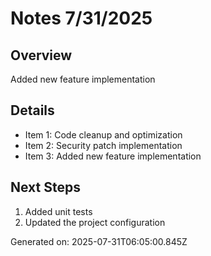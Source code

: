 # Notes 7/31/2025

## Overview
Added new feature implementation

## Details
- Item 1: Code cleanup and optimization
- Item 2: Security patch implementation
- Item 3: Added new feature implementation

## Next Steps
1. Added unit tests
2. Updated the project configuration

Generated on: 2025-07-31T06:05:00.845Z
